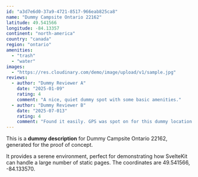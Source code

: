 ```yaml
---
id: "a3d7e6d0-37a9-4721-8517-966eab825ca8"
name: "Dummy Campsite Ontario 22162"
latitude: 49.541566
longitude: -84.13357
continent: "north-america"
country: "canada"
region: "ontario"
amenities:
  - "trash"
  - "water"
images:
  - "https://res.cloudinary.com/demo/image/upload/v1/sample.jpg"
reviews:
  - author: "Dummy Reviewer A"
    date: "2025-01-09"
    rating: 4
    comment: "A nice, quiet dummy spot with some basic amenities."
  - author: "Dummy Reviewer B"
    date: "2025-07-013"
    rating: 4
    comment: "Found it easily. GPS was spot on for this dummy location."
---
```


This is a **dummy description** for Dummy Campsite Ontario 22162, generated for the proof of concept.

It provides a serene environment, perfect for demonstrating how SvelteKit can handle a large number of static pages. The coordinates are 49.541566, -84.133570.
